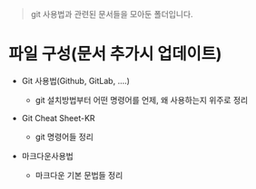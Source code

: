 > git 사용법과 관련된 문서들을 모아둔 폴더입니다.

# 파일 구성(문서 추가시 업데이트)

- Git 사용법(Github, GitLab, ....)
  - git 설치방법부터 어떤 명령어를 언제, 왜 사용하는지 위주로 정리
  
- Git Cheat Sheet-KR
  - git 명령어들 정리

- 마크다운사용법
  - 마크다운 기본 문법들 정리
